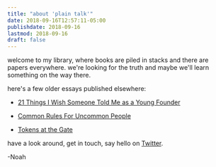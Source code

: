 ```yaml
---
title: "about 'plain talk'"
date: 2018-09-16T12:57:11-05:00
publishdate: 2018-09-16
lastmod: 2018-09-16
draft: false
---
```


welcome to my library, where books are piled in stacks and there are papers everywhere. we're looking for the truth and maybe we'll learn something on the way there.

here's a few older essays published elsewhere:

- <a href="https://hackernoon.com/21-things-i-wish-someone-told-me-as-a-young-founder-b5dc6bb92d49" target="_blank">21 Things I Wish Someone Told Me as a Young Founder</a>


- <a href="https://hackernoon.com/common-rules-for-uncommon-people-74dc65d5d058" target="_blank">Common Rules For Uncommon People</a>

- <a href="https://hackernoon.com/tokens-at-the-gate-what-happens-after-the-icos-5cd013f37782" target="_blank">Tokens at the Gate</a>

have a look around, get in touch, say hello on <a href="http://twitter.com/njess" target="_blank">Twitter</a>.  

-Noah


